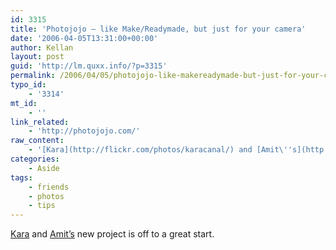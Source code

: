 ```yaml
---
id: 3315
title: 'Photojojo – like Make/Readymade, but just for your camera'
date: '2006-04-05T13:31:00+00:00'
author: Kellan
layout: post
guid: 'http://lm.quxx.info/?p=3315'
permalink: /2006/04/05/photojojo-like-makereadymade-but-just-for-your-camera/
typo_id:
    - '3314'
mt_id:
    - ''
link_related:
    - 'http://photojojo.com/'
raw_content:
    - '[Kara](http://flickr.com/photos/karacanal/) and [Amit\''s](http://flickr.com/photos/superamit/) new project is off to a great start.'
categories:
    - Aside
tags:
    - friends
    - photos
    - tips
---
```


[Kara](http://flickr.com/photos/karacanal/) and [Amit’s](http://flickr.com/photos/superamit/) new project is off to a great start.